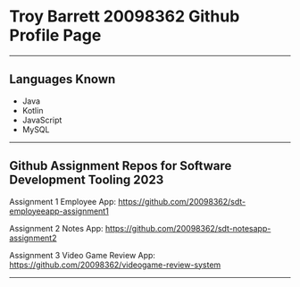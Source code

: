 # Troy Barrett 20098362 Github Profile Page

--------------------------------------------

## Languages Known

- Java
- Kotlin
- JavaScript
- MySQL

--------------------------------------------

## Github Assignment Repos for Software Development Tooling 2023

Assignment 1 Employee App: https://github.com/20098362/sdt-employeeapp-assignment1

Assignment 2 Notes App: https://github.com/20098362/sdt-notesapp-assignment2

Assignment 3 Video Game Review App: https://github.com/20098362/videogame-review-system

--------------------------------------------
